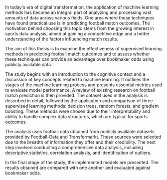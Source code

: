 In today's era of digital transformation, the application of machine learning methods has become an integral part of analyzing and processing vast amounts of data across various fields. One area where these techniques have found practical use is in predicting football match outcomes. The motivation behind choosing this topic stems from the growing interest in sports data analysis, aimed at gaining a competitive edge and a better understanding of the factors influencing match results.

The aim of this thesis is to examine the effectiveness of supervised learning methods in predicting football match outcomes and to assess whether these techniques can provide an advantage over bookmaker odds using publicly available data.

The study begins with an introduction to the cognitive context and a discussion of key concepts related to machine learning. It outlines the stages of the machine learning process and presents essential metrics used to evaluate model performance. A review of existing research on football match prediction is then provided. The dataset used in the analysis is described in detail, followed by the application and comparison of three supervised learning methods: decision trees, random forests, and gradient boosting. These methods were chosen due to their interpretability and ability to handle complex data structures, which are typical for sports outcomes.

The analysis uses football data obtained from publicly available datasets provided by Football-Data and Transfermarkt. These sources were selected due to the breadth of information they offer and their credibility. The next step involved conducting a comprehensive data analysis, including descriptive statistics, correlation analysis, and identification of outliers.

In the final stage of the study, the implemented models are presented. The results obtained are compared with one another and evaluated against bookmaker odds.
